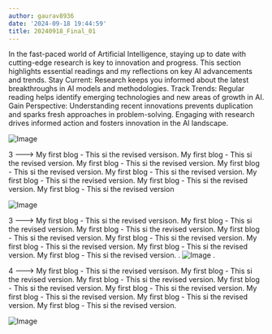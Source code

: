 ```yaml
---
author: gaurav8936
date: '2024-09-18 19:44:59'
title: 20240918_Final_01
---
```


In the fast-paced world of Artificial Intelligence, staying up to date with cutting-edge research is key to innovation and progress. This section highlights essential readings and my reflections on key AI advancements and trends.
Stay Current: Research keeps you informed about the latest breakthroughs in AI models and methodologies.
Track Trends: Regular reading helps identify emerging technologies and new areas of growth in AI.
Gain Perspective: Understanding recent innovations prevents duplication and sparks fresh approaches in problem-solving.
Engaging with research drives informed action and fosters innovation in the AI landscape.

![Image](../11.Images/20240917_01.png)

3 ---> My first blog - This si the revised versison. My first blog - This si the revised version. My first blog - This si the revised version. My first blog - This si the revised version. My first blog - This si the revised version. My first blog - This si the revised version. My first blog - This si the revised version. My first blog - This si the revised version

![Image](../11.Images/20240917_02.png)

3 ---> My first blog - This si the revised versison. My first blog - This si the revised version. My first blog - This si the revised version. My first blog - This si the revised version. My first blog - This si the revised version. My first blog - This si the revised version. My first blog - This si the revised version. My first blog - This si the revised version. 
.
![Image](../11.Images/20240917_04.png)
.

4 ---> My first blog - This si the revised versison. My first blog - This si the revised version. My first blog - This si the revised version. My first blog - This si the revised version. My first blog - This si the revised version. My first blog - This si the revised version. My first blog - This si the revised version. My first blog - This si the revised version.

![Image](../11.Images/20240917_03.png)
